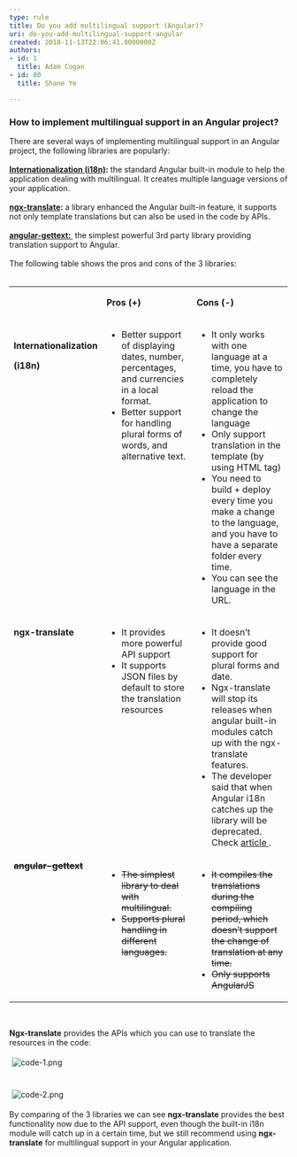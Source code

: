 ```yaml
---
type: rule
title: Do you add multilingual support (Angular)?
uri: do-you-add-multilingual-support-angular
created: 2018-11-13T22:06:41.0000000Z
authors:
- id: 1
  title: Adam Cogan
- id: 80
  title: Shane Ye

---
```




<span class='intro'> <h3 class="ssw15-rteElement-H3">How to implement multilingual support in an Angular project?<br></h3>There are several ways of implementing multilingual support in an Angular project, the following libraries are popularly&#58;<br>&#160;<br><b><a href="https&#58;//angular.io/guide/i18n">Internationalization (i18n)</a>&#58;</b>&#160;the standard Angular built-in module to help the application dealing with multilingual. It creates multiple language versions of your application.<br>&#160;&#160;<br><b><a href="http&#58;//www.ngx-translate.com/">ngx-translate</a>&#58;</b> a library enhanced the Angular built-in feature, it supports not only template translations but can also be used in the code by APIs.&#160;<br>&#160;<br><b><a href="https&#58;//angular-gettext.rocketeer.be/">angular-gettext&#58; </a></b>&#160;the simplest powerful 3rd party library providing translation support to Angular.<br>&#160;<br>The following table shows the pros and cons of the 3 libraries&#58;<br><br> </span>

<table class="t1 ssw15-rteTable-default  " width="750" cellspacing="0" cellpadding="0"><tbody><tr class="ssw15-rteTableEvenRow-default"><td class="td1 ssw15-rteTableEvenCol-default" valign="top"><p class="p2">&#160; <br></p></td><td class="td2 ssw15-rteTableOddCol-default" valign="top"><p class="p2">
               <b>Pros (<span class="s1">+</span>) <br></b></p></td><td class="td3 ssw15-rteTableEvenCol-default" valign="top"><p class="p2">
               <b>Cons (<span class="s2">-</span>)</b><br></p></td></tr><tr class="ssw15-rteTableOddRow-default"><td class="td1 ssw15-rteTableEvenCol-default" valign="top"><p class="p2">
               <br>
               <b>Internationalization<br></b></p><p class="p2">
               <b>(i18n)</b><br></p></td><td class="td2 ssw15-rteTableOddCol-default" valign="top"><ul class="p3"><li>Better support of displaying dates, number, percentages, and currencies in a local format.<br></li><li>Better support for handling plural forms of words, and alternative text.<br></li></ul></td><td class="td3 ssw15-rteTableEvenCol-default" valign="top"><ul class="ul1"><li class="li2">It only works with one language at a time, you have to completely reload the application to change the language</li><li class="li2">Only support translation in the template (by using HTML tag)<br></li><li class="li2">You need to build + deploy every time you make a change to the language, and you have to have a separate folder every time.</li><li class="li2">You can see the language in the URL.<br></li></ul></td></tr><tr class="ssw15-rteTableEvenRow-default"><td class="td1 ssw15-rteTableEvenCol-default" valign="top"><p class="p2"><b>ngx-translate</b></p></td><td class="td2 ssw15-rteTableOddCol-default" valign="top"><ul><li>It provides more powerful API support</li><li>It supports JSON files by default to store the translation resources</li></ul></td><td class="td3 ssw15-rteTableEvenCol-default" valign="top"><ul class="ul1"><li class="li2">It doesn’t provide good support for plural forms and date.</li><li class="li2">Ngx-translate will stop its releases when angular built-in modules catch up with the ngx-translate features.<br></li><li class="li2">The developer said that when Angular i18n catches up the library will be deprecated. Check&#160;<a href="https&#58;//github.com/ngx-translate/core/issues/495#issuecomment-291158036">article </a>.<br></li></ul></td></tr><tr class="ssw15-rteTableOddRow-default" style="text-decoration&#58;line-through;"><td class="td1 ssw15-rteTableEvenCol-default" valign="top" style="text-decoration&#58;line-through;">
            <b>angular-</b><b>gettext</b><br></td><td class="td2 ssw15-rteTableOddCol-default" valign="top" style="text-decoration&#58;line-through;"><ul><li>The simplest library to deal with multilingual.</li><li>Supports plural handling in different languages.</li></ul><br></td><td class="td3 ssw15-rteTableEvenCol-default" valign="top" style="text-decoration&#58;line-through;"><ul class="ul1" style="text-decoration&#58;line-through;"><li class="li2" style="text-decoration&#58;line-through;">It compiles the translations during the compiling period, which doesn’t support the change of translation at any time.</li><li class="li2" style="text-decoration&#58;line-through;">Only supports AngularJS</li></ul></td></tr></tbody></table><p class="p4">&#160;<br></p><p class="p4">
   <b>Ngx-translate</b> provides the APIs which you can use to translate the resources in the code&#58;</p><p class="p1"> 
   <img src="./code-1.png" alt="code-1.png" style="margin&#58;5px;" /> <br> 
   <br> 
</p><p class="p5"> 
   <img src="./code-2.png" alt="code-2.png" style="margin&#58;5px;" />&#160;<br></p><p class="p4">By comparing of the 3 libraries we can see <b> ngx-translate</b> provides the best functionality now due to the API support, even though the built-in i18n module will catch up in a certain time, but we still recommend using <b> ngx-translate</b> for multilingual support in your Angular application.</p>


